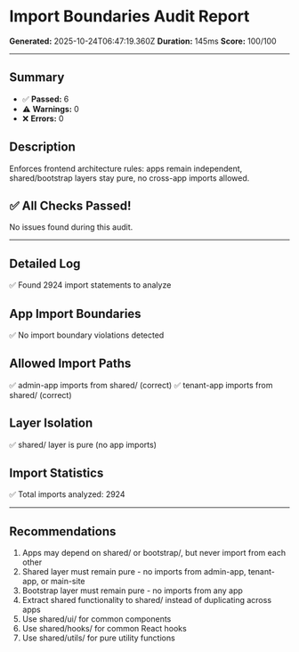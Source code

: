 # Import Boundaries Audit Report

**Generated:** 2025-10-24T06:47:19.360Z
**Duration:** 145ms
**Score:** 100/100

---

## Summary

- ✅ **Passed:** 6
- ⚠️  **Warnings:** 0
- ❌ **Errors:** 0

## Description

Enforces frontend architecture rules: apps remain independent, shared/bootstrap layers stay pure, no cross-app imports allowed.

## ✅ All Checks Passed!

No issues found during this audit.

---

## Detailed Log

✅ Found 2924 import statements to analyze

## App Import Boundaries

✅ No import boundary violations detected

## Allowed Import Paths

✅ admin-app imports from shared/ (correct)
✅ tenant-app imports from shared/ (correct)

## Layer Isolation

✅ shared/ layer is pure (no app imports)

## Import Statistics

✅ Total imports analyzed: 2924

---

## Recommendations

1. Apps may depend on shared/ or bootstrap/, but never import from each other
2. Shared layer must remain pure - no imports from admin-app, tenant-app, or main-site
3. Bootstrap layer must remain pure - no imports from any app
4. Extract shared functionality to shared/ instead of duplicating across apps
5. Use shared/ui/ for common components
6. Use shared/hooks/ for common React hooks
7. Use shared/utils/ for pure utility functions

